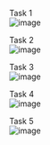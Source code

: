 Task 1 <br>
![image](https://github.com/user-attachments/assets/b7c6b64d-d669-4515-bdd1-0cd240b893c3)

Task 2 <br>
![image](https://github.com/user-attachments/assets/2ce188dc-6ae9-4939-9b44-35fd24e3aab2)

Task 3 <br>
![image](https://github.com/user-attachments/assets/928bf03f-266d-40b9-b941-813605a1e548)

Task 4 <br>
![image](https://github.com/user-attachments/assets/cc99e91e-38fe-47a8-af7f-632e8b8f4c6d)

Task 5 <br>
![image](https://github.com/user-attachments/assets/acb329a5-3a46-4119-99e9-5601e2c3343c)

